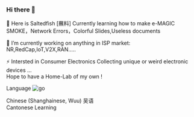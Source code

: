 ### Hi there 👋

<!--
**NorthernLights-1/NorthernLights-1** is a ✨ _special_ ✨ repository because its `README.md` (this file) appears on your GitHub profile.

Here are some ideas to get you started:

- 🔭 I’m currently working on ...
- 🌱 I’m currently learning ...
- 👯 I’m looking to collaborate on ...
- 🤔 I’m looking for help with ...
- 💬 Ask me about ...
- 📫 How to reach me: ...
- 😄 Pronouns: ...
- ⚡ Fun fact: ...
-->


💬 Here is Saltedfish [蘸料]
Currently learning how to make e-MAGIC SMOKE，Network Errors，Colorful Slides,Useless documents

🔭 I’m currently working on anything in ISP market: NR,RedCap,IoT,V2X,RAN.....

⚡ Intersted in Consumer Electronics
Collecting unique or weird electronic devices ...  
Hope to have a Home-Lab of my own ! 


Language
![go](https://img.shields.io/badge/Go-1.20-blue?logo=go%20%22go%22)

Chinese (Shanghainese, Wuu)	吴语   
Cantonese  Learning

